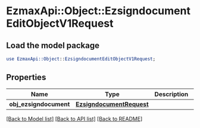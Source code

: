 # EzmaxApi::Object::EzsigndocumentEditObjectV1Request

## Load the model package
```perl
use EzmaxApi::Object::EzsigndocumentEditObjectV1Request;
```

## Properties
Name | Type | Description | Notes
------------ | ------------- | ------------- | -------------
**obj_ezsigndocument** | [**EzsigndocumentRequest**](EzsigndocumentRequest.md) |  | [optional] 

[[Back to Model list]](../README.md#documentation-for-models) [[Back to API list]](../README.md#documentation-for-api-endpoints) [[Back to README]](../README.md)


